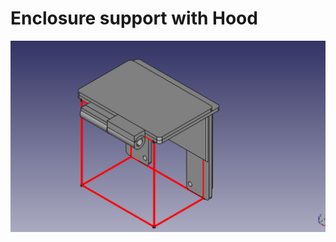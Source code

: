 # Enclosure support with Hood
![Enclosure_support_with_Hood04](https://github.com/Appiko/3D_models/blob/master/Enclosure%20Support/Enclosure_support_with_Hood04.png)
